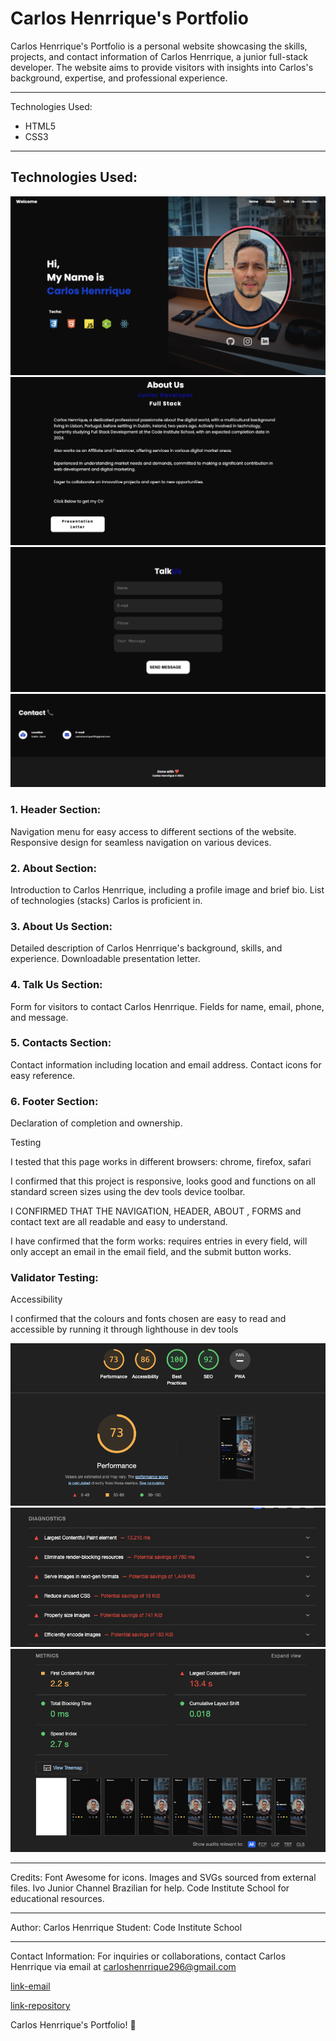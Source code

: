 
# Carlos Henrrique's Portfolio

Carlos Henrrique's Portfolio is a personal website showcasing the skills, projects, and contact information of Carlos Henrrique, a junior full-stack developer. The website aims to provide visitors with insights into Carlos's background, expertise, and professional experience.

---

Technologies Used:

- HTML5
- CSS3

---

## Technologies Used:

![screenshoot](./assets/img/screen-top-website.png)
![screenshoot](./assets/img/screen-about-website.png)
![screenshoot](./assets/img/screen-form-website.png)
![screenshoot](./assets/img/screen-footer-website.png)

### 1. Header Section:

Navigation menu for easy access to different sections of the website.
Responsive design for seamless navigation on various devices.

### 2. About Section:

Introduction to Carlos Henrrique, including a profile image and brief bio.
List of technologies (stacks) Carlos is proficient in.

### 3. About Us Section:

Detailed description of Carlos Henrrique's background, skills, and experience.
Downloadable presentation letter.

### 4. Talk Us Section:

Form for visitors to contact Carlos Henrrique.
Fields for name, email, phone, and message.

### 5. Contacts Section:

Contact information including location and email address.
Contact icons for easy reference.

### 6. Footer Section:

Declaration of completion and ownership.


Testing

I tested that this page works in different browsers: chrome, firefox, safari

I confirmed that this project is responsive, looks good and functions on all standard screen sizes using the dev tools device toolbar.

I CONFIRMED THAT THE NAVIGATION, HEADER, ABOUT , FORMS and contact text are all readable and easy to understand.

I have confirmed that the form works: requires entries in every field, will only accept an email in the email field, and the submit button works.


### Validator Testing:

Accessibility

I confirmed that the colours and fonts chosen are easy to read and accessible by running it through lighthouse in dev tools

![screenshoot](./assets/img/screen-validator-front.png)
![screenshoot](./assets/img/screen-validator-middle.png)
![screenshoot](./assets/img/screen-validator-last.png)

---

Credits:
Font Awesome for icons.
Images and SVGs sourced from external files.
Ivo Junior Channel Brazilian for help.
Code Institute School for educational resources.


---
Author:
Carlos Henrrique
Student: Code Institute School

---

Contact Information:
For inquiries or collaborations, 
contact Carlos Henrrique via email at carloshenrrique296@gmail.com

[link-email](carloshenrrique296@gmail.com)

[link-repository](https://github.com/soucarloshenrrique/project01code.git)

Carlos Henrrique's Portfolio! 🚀